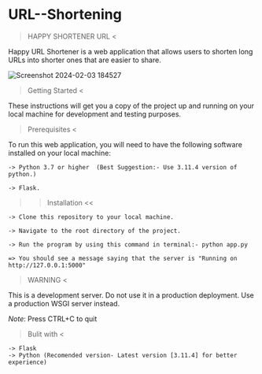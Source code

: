 # URL--Shortening

> HAPPY SHORTENER URL <

Happy URL Shortener is a web application that allows users to shorten long URLs into shorter ones that are easier to share.

![Screenshot 2024-02-03 184527](https://github.com/Someshsw1109/URL--Shortening/assets/123828588/426cb057-e4f7-443b-b4d4-73d203a9eff2)



> Getting Started <

These instructions will get you a copy of the project up and running on your local machine for development and testing purposes.

> Prerequisites <

To run this web application, you will need to have the following software installed on your local machine:

    -> Python 3.7 or higher  (Best Suggestion:- Use 3.11.4 version of python.)

    -> Flask.

>> Installation <<

    -> Clone this repository to your local machine.

    -> Navigate to the root directory of the project.

    -> Run the program by using this command in terminal:- python app.py

    => You should see a message saying that the server is "Running on http://127.0.0.1:5000"

> WARNING <

This is a development server. Do not use it in a production deployment. Use a production WSGI server instead.

*Note*: Press CTRL+C to quit

> Bulit with <

    -> Flask
    -> Python (Recomended version- Latest version [3.11.4] for better experience)
